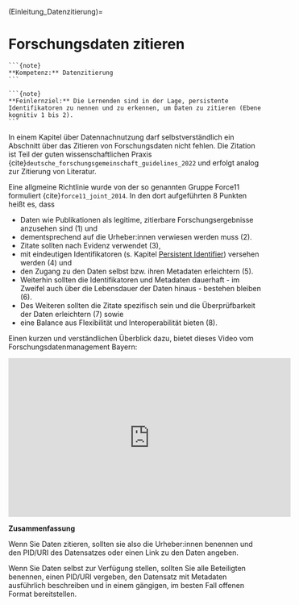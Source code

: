 (Einleitung_Datenzitierung)=
# Forschungsdaten zitieren

````{margin}
```{note}
**Kompetenz:** Datenzitierung
```
````

````{margin}
```{note}
**Feinlernziel:** Die Lernenden sind in der Lage, persistente Identifikatoren zu nennen und zu erkennen, um Daten zu zitieren (Ebene kognitiv 1 bis 2).
```
````

In einem Kapitel über Datennachnutzung darf selbstverständlich ein Abschnitt über das Zitieren von Forschungsdaten nicht fehlen. Die Zitation ist Teil der guten wissenschaftlichen Praxis {cite}`deutsche_forschungsgemeinschaft_guidelines_2022` und erfolgt analog zur Zitierung von Literatur. 

Eine allgmeine Richtlinie wurde von der so genannten Gruppe Force11 formuliert {cite}`force11_joint_2014`. In den dort aufgeführten 8 Punkten heißt es, dass 
- Daten wie Publikationen als legitime, zitierbare Forschungsergebnisse anzusehen sind (1) und
- dementsprechend auf die Urheber:innen verwiesen werden muss (2).
- Zitate sollten nach Evidenz verwendet (3),
- mit eindeutigen Identifikatoren (s. Kapitel [Persistent Identifier](PID)) versehen werden (4) und
- den Zugang zu den Daten selbst bzw. ihren Metadaten erleichtern (5).
- Weiterhin sollten die Identifikatoren und Metadaten dauerhaft - im Zweifel auch über die Lebensdauer der Daten hinaus - bestehen bleiben (6).
- Des Weiteren sollten die Zitate spezifisch sein und die Überprüfbarkeit der Daten erleichtern (7) sowie
- eine Balance aus Flexibilität und Interoperabilität bieten (8).

Einen kurzen und verständlichen Überblick dazu, bietet dieses Video vom Forschungsdatenmanagement Bayern:  



<iframe width="560" height="315" src="https://www.youtube.com/embed/WBiZydSV-m0?si=" title="YouTube video player" frameborder="0" allow="accelerometer; autoplay; clipboard-write; encrypted-media; gyroscope; picture-in-picture; web-share" referrerpolicy="strict-origin-when-cross-origin" allowfullscreen></iframe>

**Zusammenfassung**

Wenn Sie Daten zitieren, sollten sie also die Urheber:innen benennen und den PID/URI des Datensatzes oder einen Link zu den Daten angeben.

Wenn Sie Daten selbst zur Verfügung stellen, sollten Sie alle Beteiligten benennen, einen PID/URI vergeben, den Datensatz mit Metadaten ausführlich beschreiben und in einem gängigen, im besten Fall offenen Format bereitstellen.
